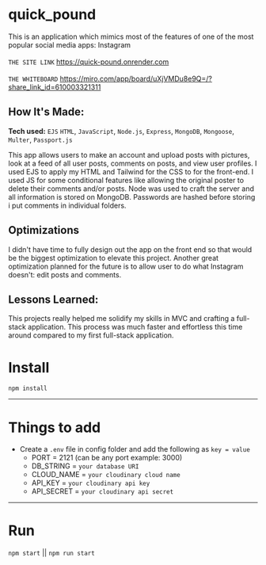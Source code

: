 # quick_pound
This is an application which mimics most of the features of one of the most popular social media apps: Instagram <br>
<br>
`THE SITE LINK`
https://quick-pound.onrender.com <br>
<br>
`THE WHITEBOARD`
https://miro.com/app/board/uXjVMDu8e9Q=/?share_link_id=610003321311
## How It's Made:

**Tech used:** `EJS` `HTML`, `JavaScript`, `Node.js`, `Express`, `MongoDB`, `Mongoose`, `Multer`, `Passport.js`

This app allows users to make an account and upload posts with pictures, look at a feed of all user posts, comments on posts, and view user profiles. I used EJS to apply my HTML and Tailwind for the CSS to for the front-end. I used JS for some conditional features like allowing the original poster to delete their comments and/or posts. Node was used to craft the server and all information is stored on MongoDB. Passwords are hashed before storing i put comments in individual folders. 



## Optimizations

I didn't have time to fully design out the app on the front end so that would be the biggest optimization to elevate this project. Another great optimization planned for the future is to allow user to do what Instagram doesn't: edit posts and comments. 

## Lessons Learned:

This projects really helped me solidify my skills in MVC and crafting a full-stack application. This process was much faster and effortless this time around compared to my first full-stack application. 


# Install

`npm install`

---

# Things to add

- Create a `.env` file in config folder and add the following as `key = value`
  - PORT = 2121 (can be any port example: 3000)
  - DB_STRING = `your database URI`
  - CLOUD_NAME = `your cloudinary cloud name`
  - API_KEY = `your cloudinary api key`
  - API_SECRET = `your cloudinary api secret`

---

# Run

`npm start` || `npm run start`
